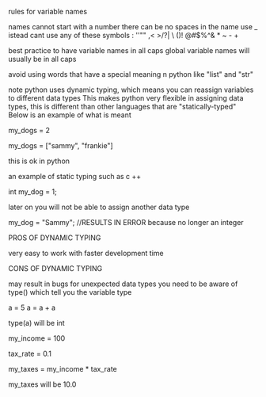 rules for variable names

names cannot start with a number
there can be no spaces in the name use _ istead
cant use any of these symbols           : ''"" ,< >/?| \ ()! @#$%^& * ~ - +

best practice to have variable names in all caps
global variable names will usually be in all caps

avoid using words that have a special meaning n python like "list" and "str"

note python uses dynamic typing, which means you can reassign variables to different data types
This makes python very flexible in assigning data types, this is different than other languages that are "statically-typed"
Below is an example of what is meant

my_dogs = 2

my_dogs = ["sammy", "frankie"]

this is ok in python

an example of static typing such as c ++

int my_dog = 1;

later on you will not be able to assign another data type

my_dog = "Sammy"; //RESULTS IN ERROR because no longer an integer




PROS OF DYNAMIC TYPING

very easy to work with
faster development time

CONS OF DYNAMIC TYPING

may result in bugs for unexpected data types
you need to be aware of type() which tell you the variable type


a = 5
a = a + a

type(a) will be int

my_income = 100

tax_rate = 0.1

my_taxes = my_income * tax_rate

my_taxes will be 10.0
